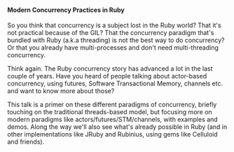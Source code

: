 #### Modern Concurrency Practices in Ruby ####

So you think that concurrency is a subject lost in the Ruby world? That it's not practical because of the GIL? That the concurrency paradigm that's bundled with Ruby (a.k.a threading) is not the best way to do concurrency? Or that you already have multi-processes and don't need multi-threading concurrency.

Think again. The Ruby concurrency story has advanced a lot in the last couple of years. Have you heard of people talking about actor-based concurrency, using futures, Software Transactional Memory, channels etc. and want to know more about those?

This talk is a primer on these different paradigms of concurrency, briefly touching on the traditional threads-based model, but focusing more on modern paradigms like actors/futures/STM/channels, with examples and demos. Along the way we'll also see what's already possible in Ruby (and in other implementations like JRuby and Rubinius, using gems like Celluloid and friends).
